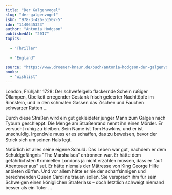 ```yaml
---
title: "Der Galgenvogel"
slug: "der-galgenvogel"
isbn: "978-3-426-51507-5"
idn: "1140645323"
author: "Antonia Hodgson"
publishedAt: "2017"
topics:
  
  - "Thriller"
    
  - "England"
    
source: "https://www.droemer-knaur.de/buch/antonia-hodgson-der-galgenvogel-9783426515075"
books: 
  - "wishlist"
---
```

London, Frühjahr 1728: Der schwefelgelb flackernde Schein rußiger Öllampen, 
Übelkeit erregender Gestank frisch geleerter Nachttöpfe im Rinnstein, und in 
den schmalen Gassen das Zischen und Fauchen schwarzer Ratten …

Durch diese Straßen wird ein gut gekleideter junger Mann zum Galgen nach 
Tyburn geschleppt. Die Menge am Straßenrand nennt ihn einen Mörder. Er 
versucht ruhig zu bleiben. Sein Name ist Tom Hawkins, und er ist unschuldig. 
Irgendwie muss er es schaffen, das zu beweisen, bevor der Strick sich um 
seinen Hals legt.

Natürlich ist alles seine eigene Schuld. Das Leben war gut, nachdem er dem 
Schuldgefängnis "The Marshalsea“ entronnen war. Er hätte dem gefährlichsten 
Kriminellen Londons ja nicht erzählen müssen, dass er "auf Abenteuer aus" sei. 
Er hätte niemals der Mätresse von King George Hilfe anbieten dürfen. Und vor 
allem hätte er nie der scharfsinnigen und berechnenden Queen Caroline trauen 
sollen. Sie versprach ihm für sein Schweigen einen königlichen Straferlass – 
doch letztlich schweigt niemand besser als ein Toter …